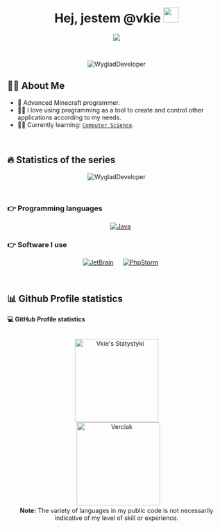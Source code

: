 <h1 align="center">Hej, jestem @vkie <img src="https://media.giphy.com/media/hvRJCLFzcasrR4ia7z/giphy.gif" width="35"></h1>
<p align="center">
  <a href="https://github.com/DenverCoder1/readme-typing-svg"><img src="https://readme-typing-svg.herokuapp.com?lines=Java+Developer;Programming+is+my+whole+life+❤️&center=true&width=500&height=50"></a>
</p>


<br>

<p align="center"> 
	<img src="https://komarev.com/ghpvc/?username=WygladDeveloper&label=Profile%20views&color=0e75b6&style=plastic" alt="WygladDeveloper" /> 
</p>


## :sassy_man: About Me
- :school: Advanced Minecraft programmer.
- :technologist: I love using programming as a tool to create and control other applications according to my needs.
- :student: Currently learning: [`Computer Science`](https://brilliant.org/).

<br>

## 🔥 Statistics of the series
<p align="center"><img src="https://github-readme-streak-stats.herokuapp.com/?user=WygladDeveloper&theme=algolia" alt="WygladDeveloper" /></p>

<br>

### 👉 Programming languages

<p align="center"> 
  &emsp;
  <a href="https://www.java.com" target="_blank"> 
    <img alt="Java" src="https://img.shields.io/badge/Java-%23007396.svg?style=plastic&logo=java&logoColor=white">
  </a>
</p>

 ### 👉 Software I use
 
<p align="center">
  &emsp;
    <a href="#"><img alt="JetBrain" src="https://img.shields.io/badge/jetbrains-%23000000.svg?style=plastic&logo=jetbrains&logoColor=white" /></a>
  &emsp;
    <a href="#"><img alt="PhpStorm" src="https://img.shields.io/badge/phpstorm-8A2BE2" /></a>
</p>

<br/>

## 📊 Github Profile statistics



  <summary><b>💻 GitHub Profile statistics</b></summary>
  <br/>
  <p align="center">
    <a href="https://github.com/anuraghazra/github-readme-stats"><img alt="Vkie's Statystyki" src="https://github-readme-stats.vercel.app/api?username=WygladDeveloper&show_icons=true&count_private=true&theme=algolia" height="192px"/></a>
<br/>
  &nbsp;
	  <img src="https://github-readme-stats.vercel.app/api/top-langs?username=WygladDeveloper&langs_count=10&show_icons=true&locale=en&layout=compact&theme=algolia" alt="Verciak" height="192px"/>
  <br/>
  <b>Note:</b> The variety of languages in my public code is not necessarily indicative of my level of skill or experience.
  </p>
